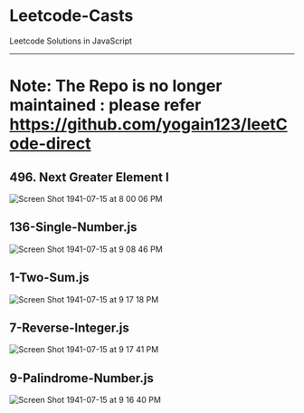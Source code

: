 # Leetcode-Casts
Leetcode Solutions in JavaScript

----

# Note: The Repo is no longer maintained : please refer https://github.com/yogain123/leetCode-direct

 **496. Next Greater Element I**
----
![Screen Shot 1941-07-15 at 8 00 06 PM](https://user-images.githubusercontent.com/14003377/66320779-fa51f580-e90e-11e9-89f4-49878ddfc12f.png)

**136-Single-Number.js**
-----
![Screen Shot 1941-07-15 at 9 08 46 PM](https://user-images.githubusercontent.com/14003377/66326940-70f3f080-e919-11e9-80ac-39094c0199f1.png)

**1-Two-Sum.js**
-----
![Screen Shot 1941-07-15 at 9 17 18 PM](https://user-images.githubusercontent.com/14003377/66327224-055e5300-e91a-11e9-9c8f-f26b7abff341.png)

**7-Reverse-Integer.js**
-----
![Screen Shot 1941-07-15 at 9 17 41 PM](https://user-images.githubusercontent.com/14003377/66327287-1c9d4080-e91a-11e9-8b44-2a4b54aaad7c.png)


**9-Palindrome-Number.js**
-----
![Screen Shot 1941-07-15 at 9 16 40 PM](https://user-images.githubusercontent.com/14003377/66327311-28890280-e91a-11e9-930d-b2d07e4ba74b.png)
